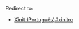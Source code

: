 Redirect to:

*   [Xinit (Português)#xinitrc](/index.php/Xinit_(Portugu%C3%AAs)#xinitrc "Xinit (Português)")